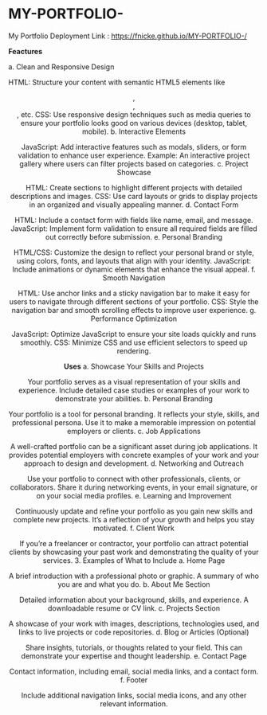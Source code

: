 # MY-PORTFOLIO-
My Portfolio 
Deployment Link : https://fnicke.github.io/MY-PORTFOLIO-/


**Feactures**

a. Clean and Responsive Design

HTML: Structure your content with semantic HTML5 elements like <header>, <section>, <footer>, etc.
CSS: Use responsive design techniques such as media queries to ensure your portfolio looks good on various devices (desktop, tablet, mobile).
b. Interactive Elements

JavaScript: Add interactive features such as modals, sliders, or form validation to enhance user experience.
Example: An interactive project gallery where users can filter projects based on categories.
c. Project Showcase

HTML: Create sections to highlight different projects with detailed descriptions and images.
CSS: Use card layouts or grids to display projects in an organized and visually appealing manner.
d. Contact Form

HTML: Include a contact form with fields like name, email, and message.
JavaScript: Implement form validation to ensure all required fields are filled out correctly before submission.
e. Personal Branding

HTML/CSS: Customize the design to reflect your personal brand or style, using colors, fonts, and layouts that align with your identity.
JavaScript: Include animations or dynamic elements that enhance the visual appeal.
f. Smooth Navigation

HTML: Use anchor links and a sticky navigation bar to make it easy for users to navigate through different sections of your portfolio.
CSS: Style the navigation bar and smooth scrolling effects to improve user experience.
g. Performance Optimization

JavaScript: Optimize JavaScript to ensure your site loads quickly and runs smoothly.
CSS: Minimize CSS and use efficient selectors to speed up rendering.


**Uses**
a. Showcase Your Skills and Projects

Your portfolio serves as a visual representation of your skills and experience. Include detailed case studies or examples of your work to demonstrate your abilities.
b. Personal Branding

Your portfolio is a tool for personal branding. It reflects your style, skills, and professional persona. Use it to make a memorable impression on potential employers or clients.
c. Job Applications

A well-crafted portfolio can be a significant asset during job applications. It provides potential employers with concrete examples of your work and your approach to design and development.
d. Networking and Outreach

Use your portfolio to connect with other professionals, clients, or collaborators. Share it during networking events, in your email signature, or on your social media profiles.
e. Learning and Improvement

Continuously update and refine your portfolio as you gain new skills and complete new projects. It’s a reflection of your growth and helps you stay motivated.
f. Client Work

If you’re a freelancer or contractor, your portfolio can attract potential clients by showcasing your past work and demonstrating the quality of your services.
3. Examples of What to Include
a. Home Page

A brief introduction with a professional photo or graphic.
A summary of who you are and what you do.
b. About Me Section

Detailed information about your background, skills, and experience.
A downloadable resume or CV link.
c. Projects Section

A showcase of your work with images, descriptions, technologies used, and links to live projects or code repositories.
d. Blog or Articles (Optional)

Share insights, tutorials, or thoughts related to your field. This can demonstrate your expertise and thought leadership.
e. Contact Page

Contact information, including email, social media links, and a contact form.
f. Footer

Include additional navigation links, social media icons, and any other relevant information.
